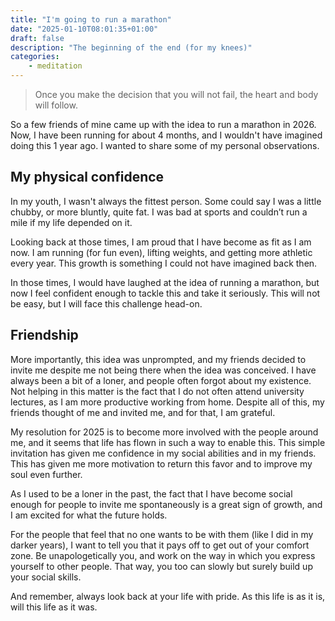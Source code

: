 ```yaml
---
title: "I'm going to run a marathon"
date: "2025-01-10T08:01:35+01:00"
draft: false
description: "The beginning of the end (for my knees)"
categories: 
    - meditation
---
```


> Once you make the decision that you will not fail, the heart and body will follow.

So a few friends of mine came up with the idea to run a marathon in 2026. Now, I have been running for about 4 months, and I wouldn't have imagined doing this 1 year ago. I wanted to share some of my personal observations.

## My physical confidence
In my youth, I wasn't always the fittest person. Some could say I was a little chubby, or more bluntly, quite fat. I was bad at sports and couldn’t run a mile if my life depended on it.

Looking back at those times, I am proud that I have become as fit as I am now. I am running (for fun even), lifting weights, and getting more athletic every year. This growth is something I could not have imagined back then.

In those times, I would have laughed at the idea of running a marathon, but now I feel confident enough to tackle this and take it seriously. This will not be easy, but I will face this challenge head-on.

## Friendship
More importantly, this idea was unprompted, and my friends decided to invite me despite me not being there when the idea was conceived. I have always been a bit of a loner, and people often forgot about my existence. Not helping in this matter is the fact that I do not often attend university lectures, as I am more productive working from home. Despite all of this, my friends thought of me and invited me, and for that, I am grateful.

My resolution for 2025 is to become more involved with the people around me, and it seems that life has flown in such a way to enable this. This simple invitation has given me confidence in my social abilities and in my friends. This has given me more motivation to return this favor and to improve my soul even further.

As I used to be a loner in the past, the fact that I have become social enough for people to invite me spontaneously is a great sign of growth, and I am excited for what the future holds.

For the people that feel that no one wants to be with them (like I did in my darker years), I want to tell you that it pays off to get out of your comfort zone. Be unapologetically you, and work on the way in which you express yourself to other people. That way, you too can slowly but surely build up your social skills.

And remember, always look back at your life with pride. As this life is as it is, will this life as it was.
